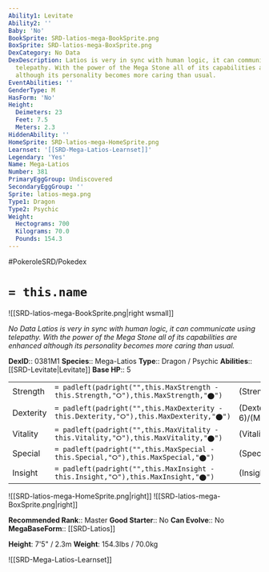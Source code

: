 ```yaml
---
Ability1: Levitate
Ability2: ''
Baby: 'No'
BookSprite: SRD-latios-mega-BookSprite.png
BoxSprite: SRD-latios-mega-BoxSprite.png
DexCategory: No Data
DexDescription: Latios is very in sync with human logic, it can communicate using
  telepathy. With the power of the Mega Stone all of its capabilities are enhanced
  although its personality becomes more caring than usual.
EventAbilities: ''
GenderType: M
HasForm: 'No'
Height:
  Deimeters: 23
  Feet: 7.5
  Meters: 2.3
HiddenAbility: ''
HomeSprite: SRD-latios-mega-HomeSprite.png
Learnset: '[[SRD-Mega-Latios-Learnset]]'
Legendary: 'Yes'
Name: Mega-Latios
Number: 381
PrimaryEggGroup: Undiscovered
SecondaryEggGroup: ''
Sprite: latios-mega.png
Type1: Dragon
Type2: Psychic
Weight:
  Hectograms: 700
  Kilograms: 70.0
  Pounds: 154.3
---
```


#PokeroleSRD/Pokedex

# `= this.name`

![[SRD-latios-mega-BookSprite.png|right wsmall]]

*No Data*
*Latios is very in sync with human logic, it can communicate using telepathy. With the power of the Mega Stone all of its capabilities are enhanced although its personality becomes more caring than usual.*

**DexID**:: 0381M1
**Species**:: Mega-Latios
**Type**:: Dragon / Psychic
**Abilities**:: [[SRD-Levitate|Levitate]]
**Base HP**:: 5

|           |                                                                                        |                                          |
| --------- | -------------------------------------------------------------------------------------- | ---------------------------------------- |
| Strength  | `= padleft(padright("",this.MaxStrength - this.Strength,"⭘"),this.MaxStrength,"⬤")`    | (Strength::7)/(MaxStrength::7)   |
| Dexterity | `= padleft(padright("",this.MaxDexterity - this.Dexterity,"⭘"),this.MaxDexterity,"⬤")` | (Dexterity:: 6)/(MaxDexterity::6) |
| Vitality  | `= padleft(padright("",this.MaxVitality - this.Vitality,"⭘"),this.MaxVitality,"⬤")`    | (Vitality::6)/(MaxVitality::6)   |
| Special   | `= padleft(padright("",this.MaxSpecial - this.Special,"⭘"),this.MaxSpecial,"⬤")`       | (Special::8)/(MaxSpecial::8)     |
| Insight   | `= padleft(padright("",this.MaxInsight - this.Insight,"⭘"),this.MaxInsight,"⬤")`       | (Insight::7)/(MaxInsight::7)     |

![[SRD-latios-mega-HomeSprite.png|right]]
![[SRD-latios-mega-BoxSprite.png|right]]

**Recommended Rank**:: Master
**Good Starter**:: No
**Can Evolve**:: No
**MegaBaseForm**:: [[SRD-Latios]]

**Height**: 7'5" / 2.3m
**Weight**: 154.3lbs / 70.0kg

![[SRD-Mega-Latios-Learnset]]